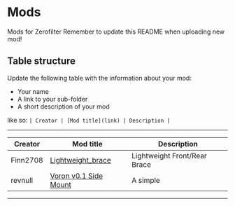 # Mods

Mods for Zerofilter
Remember to update this README when uploading new mod!

## Table structure

Update the following table with the information about your mod:

- Your name
- A link to your sub-folder
- A short description of your mod

like so:
`| Creator | [Mod title](link) | Description |`

---

| Creator | Mod title | Description |
| --- | --- | --- |
| Finn2708 | [Lightweight_brace](https://github.com/zruncho3d/zerofilter/tree/main/Mods/Finn2708/Lightweight_brace) | Lightweight Front/Rear Brace |
| revnull | [Voron v0.1 Side Mount](https://github.com/zruncho3d/zerofilter/tree/main/Mods/revnull/voron_v0.1_side_mount) | A simple |

---
